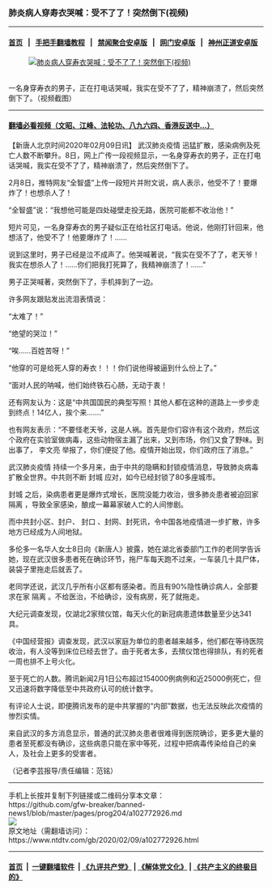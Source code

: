 ### 肺炎病人穿寿衣哭喊：受不了了！突然倒下(视频)
------------------------

#### [首页](https://github.com/gfw-breaker/banned-news1/blob/master/README.md) &nbsp;&nbsp;|&nbsp;&nbsp; [手把手翻墙教程](https://github.com/gfw-breaker/guides/wiki) &nbsp;&nbsp;|&nbsp;&nbsp; [禁闻聚合安卓版](https://github.com/gfw-breaker/bn-android) &nbsp;&nbsp;|&nbsp;&nbsp; [网门安卓版](https://github.com/oGate2/oGate) &nbsp;&nbsp;|&nbsp;&nbsp; [神州正道安卓版](https://github.com/SzzdOgate/update) 



<div><div class="featured_image">
 <a href="https://i.ntdtv.com/assets/uploads/2020/02/5221bbb5ec3ec97b851a9284b5468017.jpg" target="_blank">
  <figure>
   <img alt="肺炎病人穿寿衣哭喊：受不了了！突然倒下(视频)" src="https://i.ntdtv.com/assets/uploads/2020/02/5221bbb5ec3ec97b851a9284b5468017-800x450.jpg"/>
  </figure><br/>
 </a>
 <span class="caption">
  一名身穿寿衣的男子，正在打电话哭喊，我实在受不了了，精神崩溃了，然后突然倒下了。（视频截图）
 </span>
</div>
</div><hr/>

#### [翻墙必看视频（文昭、江峰、法轮功、八九六四、香港反送中...）](https://github.com/gfw-breaker/banned-news1/blob/master/pages/link3.md)

<div><div class="post_content" itemprop="articleBody">
 <p>
  【新唐人北京时间2020年02月09日讯】
  <ok href="https://www.ntdtv.com/gb/442749.htm">
   武汉肺炎疫情
  </ok>
  迅猛扩散，感染病例及死亡人数不断攀升。8日，网上广传一段视频显示，一名身穿寿衣的男子，正在打电话哭喊，我实在受不了了，精神崩溃了，然后突然倒下了。
 </p>
 <p>
  2月8日，推特网友“全智盛”上传一段短片并附文说，病人表示，他受不了！要爆炸了！也想杀人了！
 </p>
 <p>
  “全智盛”说：“我想他可能是四处碰壁走投无路，医院可能都不收治他！”
 </p>
 <p>
  短片可见，一名身穿寿衣的男子疑似正在给社区打电话。他说，他刚打针回来，他想活了，他受不了！他要爆炸了！……
 </p>
 <p>
  说到这里时，男子已经是泣不成声了。他哭喊著说，“我实在受不了了，老天爷！我实在想杀人了！……你们把我打死算了，我精神崩溃了！……”
 </p>
 <p>
  男子正哭喊著，突然倒下了，手机摔到了一边。
 </p>
 <p>
  许多网友跟贴发出流泪表情说：
 </p>
 <p>
  “太难了！”
 </p>
 <p>
  “绝望的哭泣！”
 </p>
 <p>
  “唉……百姓苦呀！”
 </p>
 <p>
  “他穿的可是给死人穿的寿衣！！！你们说他得被逼到什么份上了。”
 </p>
 <p>
  “面对人民的呐喊，他们始终铁石心肠，无动于衷！
 </p>
 <p>
  还有网友认为：这是“中共国国民的典型写照！其他人都在这种的道路上一步步走到终点！14亿人，挨个来…….”
 </p>
 <p>
  也有网友表示：“不要怪老天爷，这是人祸。首先是你们容许有这个政府，然后这个政府在实验室做病毒，这些动物宿主漏了出来，又到市场，你们又食了野味。到出事了，
  <ok href="https://www.ntdtv.com/gb/李文亮.htm">
   李文亮
  </ok>
  举报了，你们便捉了他。疫情开始出现，你们政府压了消息。”
 </p>
 <div class="video_fit_container">
 </div>
 <p>
  <ok href="https://www.ntdtv.com/gb/442749.htm">
   武汉肺炎疫情
  </ok>
  持续一个多月来，由于中共的隐瞒和封锁疫情消息，导致肺炎病毒扩散全世界。中共则不断
  <ok href="https://www.ntdtv.com/gb/封城.htm">
   封城
  </ok>
  应对，如今已经封锁了80多座城市。
 </p>
 <p>
  <ok href="https://www.ntdtv.com/gb/封城.htm">
   封城
  </ok>
  之后，染病患者更是爆炸式增长，医院没能力收治，很多肺炎患者被迫回家
  <ok href="https://www.ntdtv.com/gb/隔离.htm">
   隔离
  </ok>
  ，导致全家感染，酿成一幕幕家破人亡的人间惨剧。
 </p>
 <p>
  而中共封小区、封户、
  <ok href="https://www.ntdtv.com/gb/封口.htm">
   封口
  </ok>
  、封网、封死讯，令中国各地疫情进一步扩散，许多地方已经成为人间地狱。
 </p>
 <div class="video_fit_container">
 </div>
 <p>
  多伦多一名华人女士8日向《新唐人》披露，她在湖北省委部门工作的老同学告诉她，现在武汉很多患者死在确诊环节，拖尸车每天跑不过来，一车装几十具尸体，装袋子里拖走后就丢了。
 </p>
 <p>
  老同学还说，武汉几乎所有小区都有感染者。而且有90%隐性确诊病人，全部要求在家
  <ok href="https://www.ntdtv.com/gb/隔离.htm">
   隔离
  </ok>
  。不给医治，不给确诊，没有病房，死了就拖走。
 </p>
 <p>
  大纪元调查发现，仅湖北2家殡仪馆，每天火化的新冠病患遗体数量至少达341具。
 </p>
 <div class="video_fit_container">
 </div>
 <p>
  《中国经营报》调查发现，武汉以家庭为单位的患者越来越多，他们都在等待医院收治，有人没等到床位已经去世了。由于死者太多，去殡仪馆也得排队，有的死者一周也排不上号火化。
 </p>
 <p>
  至于死亡的人数。腾讯新闻2月1日公布超过154000例病例和近25000例死亡，但又迅速将数字降低至中共政府认可的统计数字。
 </p>
 <p>
  有评论人士说，即便腾讯发布的是中共掌握的“内部”数据，也无法反映此次疫情的惨烈实情。
 </p>
 <p>
  来自武汉的多方消息显示，普通的武汉肺炎患者很难得到医院确诊，更多更大量的患者至死都没有确诊，这些病患只能在家中等死，过程中把病毒传染给自己的亲人，及社会上更多的受害者。
 </p>
 <p>
  （记者李芸报导/责任编辑：范铭）
 </p>
 <div class="single_ad">
 </div>
</div>
</div>
<hr/>
手机上长按并复制下列链接或二维码分享本文章：<br/>
https://github.com/gfw-breaker/banned-news1/blob/master/pages/prog204/a102772926.md <br/>
<a href='https://github.com/gfw-breaker/banned-news1/blob/master/pages/prog204/a102772926.md'><img src='https://github.com/gfw-breaker/banned-news1/blob/master/pages/prog204/a102772926.md.png'/></a> <br/>
原文地址（需翻墙访问）：https://www.ntdtv.com/gb/2020/02/09/a102772926.html


------------------------
#### [首页](https://github.com/gfw-breaker/banned-news1/blob/master/README.md) &nbsp;|&nbsp; [一键翻墙软件](https://github.com/gfw-breaker/nogfw/blob/master/README.md) &nbsp;| [《九评共产党》](https://github.com/gfw-breaker/9ping.md/blob/master/README.md#九评之一评共产党是什么) | [《解体党文化》](https://github.com/gfw-breaker/jtdwh.md/blob/master/README.md) | [《共产主义的终极目的》](https://github.com/gfw-breaker/gczydzjmd.md/blob/master/README.md)


<img src='http://gfw-breaker.win/banned-news/pages/prog204/a102772926.md' width='0px' height='0px'/>